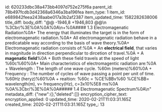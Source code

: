 id: 620233dbc38a473bb4097d752e275f6a
parent_id: 78b497fcdb3d42368a6346a3ba196fea
item_type: 1
item_id: e689842feea2438aabe017a3b2af2387
item_updated_time: 1582282638006
title_diff: 
body_diff: "@@ -1946,8 +1946,803 @@\n %3Cbr/%3E%0A%0A%0A\n+%0A#### 1.3 Electromagenatic Radiation%0A+ The energy that illuminates the target is in the form of electromagenatic radiation.%0A+ All electromagenatic radiation behave in a predicatable way according to the basis of wave theory.%0A+ Electromagenatic radiation consists of:%0A    + An **electrical field**,  that varies in magnitude in direction perpendicular to dircetion of travel.%0A    + A **magenatic field**%0A    + Both these field travels at the speed of light %60c%60%0A+ Main characteristics of electromagentic radiation are:%0A    + Wavelength : The length of one wave cycle. %60m (meters)%60%0A    + Frequency : The number of cycles of wave passing a point per unit of time. %60Hz (heryz)%60%0A    + realtion: %60c = %CE%BBv%60  %CE%BB= wavelength(m), v= frequency(Hz), c=3x10%5E8 ms%0A    %0A%3Cbr/%3E%0A%0A##### 1.4 Electromagenatic Spectrum%0A\n"
metadata_diff: {"new":{},"deleted":[]}
encryption_cipher_text: 
encryption_applied: 0
updated_time: 2020-02-21T11:03:31.165Z
created_time: 2020-02-21T11:03:31.165Z
type_: 13